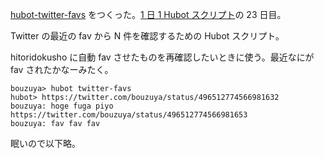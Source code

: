 [hubot-twitter-favs][gh:bouzuya/hubot-twitter-favs] をつくった。[1 日 1 Hubot スクリプト][hubot-script-per-day]の 23 日目。

Twitter の最近の fav から N 件を確認するための Hubot スクリプト。

hitoridokusho に自動 fav させたものを再確認したいときに使う。最近なにが fav されたかなーみたく。

    bouzuya> hubot twitter-favs
    hubot> https://twitter.com/bouzuya/status/496512774566981632
    bouzuya: hoge fuga piyo
    https://twitter.com/bouzuya/status/496512774566981653
    bouzuya: fav fav fav

眠いので以下略。

[gh:bouzuya/hubot-twitter-favs]: https://github.com/bouzuya/hubot-twitter-favs
[hubot-script-per-day]: https://blog.bouzuya.net/posts?tags=hubot-script-per-day
